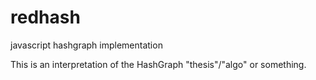 # redhash
javascript hashgraph implementation

This is an interpretation of the HashGraph "thesis"/"algo" or something. 
